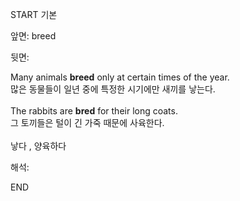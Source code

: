 START
기본

앞면:
breed


뒷면:
<div>Many animals <b>breed</b> only at certain times of the year. </div><div>많은 동물들이 일년 중에 특정한 시기에만 새끼를 낳는다.<br><br><div>The rabbits are <b>bred</b> for their long coats. </div><div>그 토끼들은 털이 긴 가죽 때문에 사육한다.<br><br>낳다 , 양육하다</div></div>


해석:

END